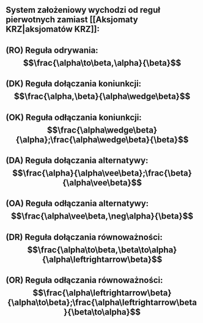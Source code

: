 ## **System założeniowy** wychodzi od **reguł pierwotnych** zamiast [[Aksjomaty KRZ|aksjomatów KRZ]]:
## **(RO)** Reguła odrywania: $$\frac{\alpha\to\beta,\alpha}{\beta}$$
## **(DK)** Reguła dołączania koniunkcji: $$\frac{\alpha,\beta}{\alpha\wedge\beta}$$
## **(OK)** Reguła odłączania koniunkcji:$$\frac{\alpha\wedge\beta}{\alpha};\frac{\alpha\wedge\beta}{\beta}$$
## **(DA)** Reguła dołączania alternatywy: $$\frac{\alpha}{\alpha\vee\beta};\frac{\beta}{\alpha\vee\beta}$$
## **(OA)** Reguła odłączania alternatywy: $$\frac{\alpha\vee\beta,\neg\alpha}{\beta}$$
## **(DR)** Reguła dołączania równoważności: $$\frac{\alpha\to\beta,\beta\to\alpha}{\alpha\leftrightarrow\beta}$$
## **(OR)** Reguła odłączania równoważności: $$\frac{\alpha\leftrightarrow\beta}{\alpha\to\beta};\frac{\alpha\leftrightarrow\beta}{\beta\to\alpha}$$